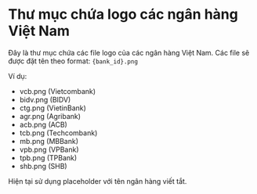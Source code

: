 # Thư mục chứa logo các ngân hàng Việt Nam

Đây là thư mục chứa các file logo của các ngân hàng Việt Nam. 
Các file sẽ được đặt tên theo format: `{bank_id}.png`

Ví dụ:
- vcb.png (Vietcombank)
- bidv.png (BIDV)
- ctg.png (VietinBank)
- agr.png (Agribank)
- acb.png (ACB)
- tcb.png (Techcombank)
- mb.png (MBBank)
- vpb.png (VPBank)
- tpb.png (TPBank)
- shb.png (SHB)

Hiện tại sử dụng placeholder với tên ngân hàng viết tắt.
